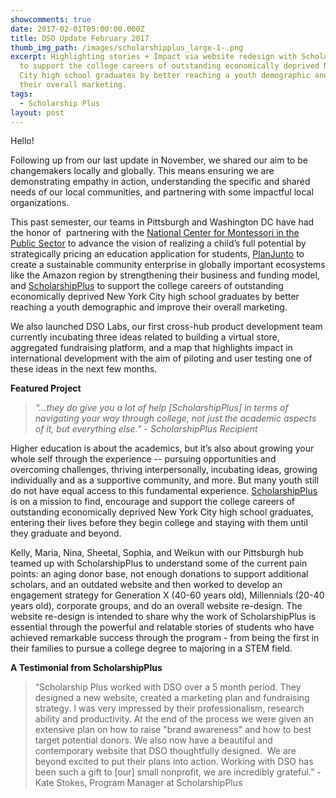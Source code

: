 ```yaml
---
showcomments: true
date: 2017-02-01T05:00:00.000Z
title: DSO Update February 2017
thumb_img_path: /images/scholarshipplus_large-1-.png
excerpt: Highlighting stories + Impact via website redesign with ScholarshipPlus
  to support the college careers of outstanding economically deprived New York
  City high school graduates by better reaching a youth demographic and improve
  their overall marketing.
tags:
  - Scholarship Plus
layout: post
---
```

Hello!

Following up from our last update in November, we shared our aim to be changemakers locally and globally. This means ensuring we are demonstrating empathy in action, understanding the specific and shared needs of our local communities, and partnering with some impactful local organizations.

This past semester, our teams in Pittsburgh and Washington DC have had the honor of  partnering with the [National Center for Montessori in the Public Sector](http://www.public-montessori.org/) to advance the vision of realizing a child’s full potential by strategically pricing an education application for students, [PlanJunto](http://www.planjunto.ec/) to create a sustainable community enterprise in globally important ecosystems like the Amazon region by strengthening their business and funding model, and [ScholarshipPlus](https://www.dsoglobal.org/posts/scholarship-plus/) to support the college careers of outstanding economically deprived New York City high school graduates by better reaching a youth demographic and improve their overall marketing.

We also launched DSO Labs, our first cross-hub product development team currently incubating three ideas related to building a virtual store, aggregated fundraising platform, and a map that highlights impact in international development with the aim of piloting and user testing one of these ideas in the next few months.

**Featured Project**

> *“...they do give you a lot of help \[ScholarshipPlus] in terms of navigating your way through college, not just the academic aspects of it, but everything else.” - ScholarshipPlus Recipient*

Higher education is about the academics, but it’s also about growing your whole self through the experience -- pursuing opportunities and overcoming challenges, thriving interpersonally, incubating ideas, growing individually and as a supportive community, and more. But many youth still do not have equal access to this fundamental experience. [ScholarshipPlus](https://www.scholarshipplus.org) is on a mission to find, encourage and support the college careers of outstanding economically deprived New York City high school graduates, entering their lives before they begin college and staying with them until they graduate and beyond.

Kelly, Maria, Nina, Sheetal, Sophia, and Weikun with our Pittsburgh hub teamed up with ScholarshipPlus to understand some of the current pain points: an aging donor base, not enough donations to support additional scholars, and an outdated website and then worked to develop an engagement strategy for Generation X (40-60 years old), Millennials (20-40 years old), corporate groups, and do an overall website re-design. The website re-design is intended to share why the work of ScholarshipPlus is essential through the powerful and relatable stories of students who have achieved remarkable success through the program - from being the first in their families to pursue a college degree to majoring in a STEM field.

**A Testimonial from ScholarshipPlus**

> “Scholarship Plus worked with DSO over a 5 month period. They designed a new website, created a marketing plan and fundraising strategy. I was very impressed by their professionalism, research ability and productivity. At the end of the process we were given an extensive plan on how to raise "brand awareness" and how to best target potential donors. We also now have a beautiful and contemporary website that DSO thoughtfully designed.  We are beyond excited to put their plans into action. Working with DSO has been such a gift to \[our] small nonprofit, we are incredibly grateful.” - Kate Stokes, Program Manager at ScholarshipPlus